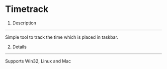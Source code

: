 Timetrack
=========

1. Description
--------------
Simple tool to track the time which is placed in taskbar.

2. Details
----------
Supports Win32, Linux and Mac
